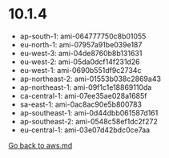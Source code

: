 
 # 10.1.4
- ap-south-1: ami-064777750c8b01055
- eu-north-1: ami-07957a91be039e187
- eu-west-3: ami-04de8760b8b131631
- eu-west-2: ami-05da0dcf14f231d26
- eu-west-1: ami-0690b551df9c2734c
- ap-northeast-2: ami-01553b038c2869a43
- ap-northeast-1: ami-09f1c1e18869110da
- ca-central-1: ami-07ee35ae028a1685f
- sa-east-1: ami-0ac8ac90e5b800783
- ap-southeast-1: ami-0d44dbb061587d161
- ap-southeast-2: ami-0548c58ef1dc2f272
- eu-central-1: ami-03e07d42bdc0ce7aa

[Go back to aws.md](../../aws.md) 
